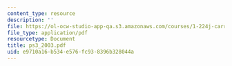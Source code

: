 ```yaml
---
content_type: resource
description: ''
file: https://ol-ocw-studio-app-qa.s3.amazonaws.com/courses/1-224j-carrier-systems-fall-2003/e9710a16b534e576fc938396b328044a_ps3_2003.pdf
file_type: application/pdf
resourcetype: Document
title: ps3_2003.pdf
uid: e9710a16-b534-e576-fc93-8396b328044a
---
```

